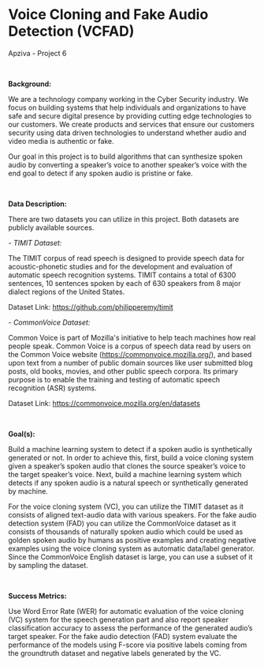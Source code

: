 # Voice Cloning and Fake Audio Detection (VCFAD)
Apziva - Project 6

<br>

**Background:**


We are a technology company working in the Cyber Security industry. We focus on building systems that help individuals and organizations to have safe and secure digital presence by providing cutting edge technologies to our customers. We create products and services that ensure our customers security using data driven technologies to understand whether audio and video media is authentic or fake.


Our goal in this project is to build algorithms that can synthesize spoken audio by converting a speaker’s voice to another speaker’s voice with the end goal to detect if any spoken audio is pristine or fake.

<br>

**Data Description:**


There are two datasets you can utilize in this project. Both datasets are publicly available sources.


*- TIMIT Dataset:*


The TIMIT corpus of read speech is designed to provide speech data for acoustic-phonetic studies and for the development and evaluation of automatic speech recognition systems. TIMIT contains a total of 6300 sentences, 10 sentences spoken by each of 630 speakers from 8 major dialect regions of the United States.


Dataset Link: https://github.com/philipperemy/timit


*- CommonVoice Dataset:*


Common Voice is part of Mozilla's initiative to help teach machines how real people speak. Common Voice is a corpus of speech data read by users on the Common Voice website (https://commonvoice.mozilla.org/), and based upon text from a number of public domain sources like user submitted blog posts, old books, movies, and other public speech corpora. Its primary purpose is to enable the training and testing of automatic speech recognition (ASR) systems.


Dataset Link: https://commonvoice.mozilla.org/en/datasets

<br>

**Goal(s):**


Build a machine learning system to detect if a spoken audio is synthetically generated or not. In order to achieve this, first, build a voice cloning system given a speaker’s spoken audio that clones the source speaker’s voice to the target speaker’s voice. Next, build a machine learning system which detects if any spoken audio is a natural speech or synthetically generated by machine.


For the voice cloning system (VC), you can utilize the TIMIT dataset as it consists of aligned text-audio data with various speakers. For the fake audio detection system (FAD) you can utilize the CommonVoice dataset as it consists of thousands of naturally spoken audio which could be used as golden spoken audio by humans as positive examples and creating negative examples using the voice cloning system as automatic data/label generator. Since the CommonVoice English dataset is large, you can use a subset of it by sampling the dataset.

<br>

**Success Metrics:**


Use Word Error Rate (WER) for automatic evaluation of the voice cloning (VC) system for the speech generation part and also report speaker classification accuracy to assess the performance of the generated audio’s target speaker. For the fake audio detection (FAD) system evaluate the performance of the models using F-score via positive labels coming from the groundtruth dataset and negative labels generated by the VC.

